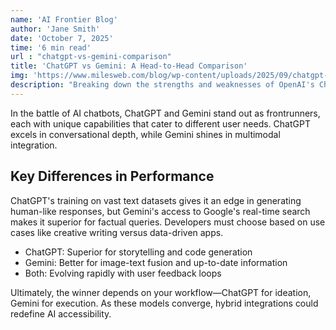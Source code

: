 ```yaml
---
name: 'AI Frontier Blog'
author: 'Jane Smith'
date: 'October 7, 2025'
time: '6 min read'
url : "chatgpt-vs-gemini-comparison"
title: 'ChatGPT vs Gemini: A Head-to-Head Comparison'
img: 'https://www.milesweb.com/blog/wp-content/uploads/2025/09/chatgpt-vs-gemini.png'
description: "Breaking down the strengths and weaknesses of OpenAI's ChatGPT and Google's Gemini in natural language processing and creativity."
---
```



In the battle of AI chatbots, ChatGPT and Gemini stand out as frontrunners, each with unique capabilities that cater to different user needs. ChatGPT excels in conversational depth, while Gemini shines in multimodal integration.

## Key Differences in Performance

ChatGPT's training on vast text datasets gives it an edge in generating human-like responses, but Gemini's access to Google's real-time search makes it superior for factual queries. Developers must choose based on use cases like creative writing versus data-driven apps.

- ChatGPT: Superior for storytelling and code generation
- Gemini: Better for image-text fusion and up-to-date information
- Both: Evolving rapidly with user feedback loops

Ultimately, the winner depends on your workflow—ChatGPT for ideation, Gemini for execution. As these models converge, hybrid integrations could redefine AI accessibility.
